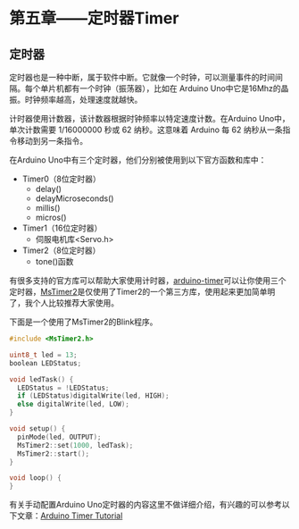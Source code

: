# 第五章——定时器Timer

## 定时器

定时器也是一种中断，属于软件中断。它就像一个时钟，可以测量事件的时间间隔。每个单片机都有一个时钟（振荡器），比如在 Arduino Uno中它是16Mhz的晶振。时钟频率越高，处理速度就越快。

计时器使用计数器，该计数器根据时钟频率以特定速度计数。在Arduino Uno中，单次计数需要 1/16000000 秒或 62 纳秒。这意味着 Arduino 每 62 纳秒从一条指令移动到另一条指令。

在Arduino Uno中有三个定时器，他们分别被使用到以下官方函数和库中：

- Timer0（8位定时器）
  - delay()
  - delayMicroseconds()
  - millis()
  - micros()
- Timer1（16位定时器）
  - 伺服电机库<Servo.h>
- Timer2（8位定时器）
  - tone()函数

有很多支持的官方库可以帮助大家使用计时器，[arduino-timer](https://github.com/contrem/arduino-timer)可以让你使用三个定时器，[MsTimer2](https://playground.arduino.cc/Main/MsTimer2/)是仅使用了Timer2的一个第三方库，使用起来更加简单明了，我个人比较推荐大家使用。

下面是一个使用了MsTimer2的Blink程序。

```cpp
#include <MsTimer2.h>

uint8_t led = 13;
boolean LEDStatus;

void ledTask() {
  LEDStatus = !LEDStatus;
  if (LEDStatus)digitalWrite(led, HIGH);
  else digitalWrite(led, LOW);
}

void setup() {
  pinMode(led, OUTPUT);
  MsTimer2::set(1000, ledTask);
  MsTimer2::start();
}

void loop() {
}
```

有关手动配置Arduino Uno定时器的内容这里不做详细介绍，有兴趣的可以参考以下文章：[Arduino Timer Tutorial](https://circuitdigest.com/microcontroller-projects/arduino-timer-tutorial)
